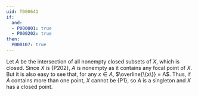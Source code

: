 ```yaml
---
uid: T000641
if:
  and:
  - P000001: true
  - P000202: true
then:
  P000107: true
---
```


Let $A$ be the intersection of all nonempty closed subsets of $X$, which is closed. Since $X$ is
{P202}, $A$ is nonempty as it contains any focal point of $X$. But it is also easy to
see that, for any $x \in A$, $\overline{\{x\}} = A$. Thus, if $A$ contains more than one point, $X$ cannot be {P1}, so
$A$ is a singleton and $X$ has a closed point.
